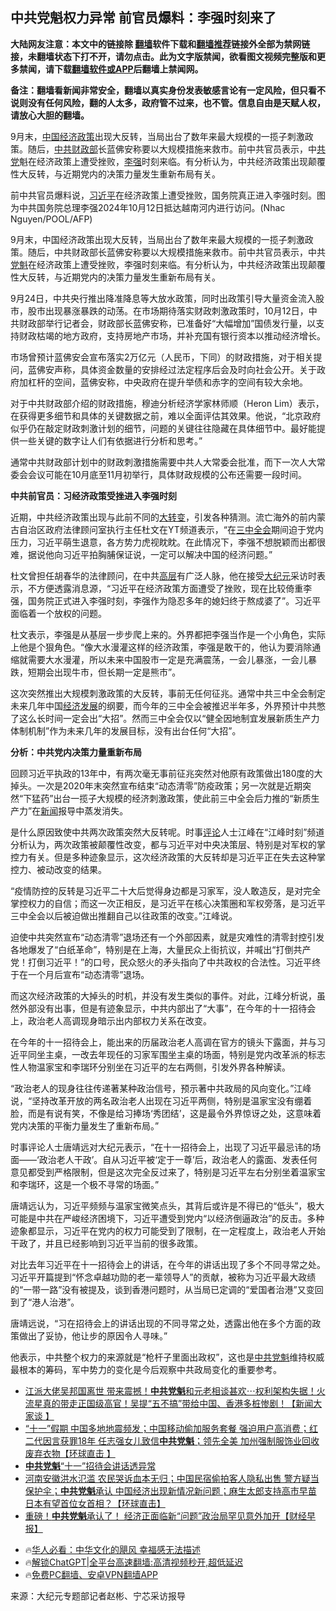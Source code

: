  <!-- 面包屑导航 --> <h2>中共党魁权力异常 前官员爆料：李强时刻来了</h2> <p class="notice"><b>大陆网友注意：本文中的链接除 <a href="https://github.com/bannedbook/fanqiang" >翻墙</a>软件下载和<a href="https://github.com/killgcd/justmysocks/blob/master/README.md">翻墙推荐</a>链接外全部为禁网链接，未翻墙状态下打不开，请勿点击。此为文字版禁闻，欲看图文视频完整版和更多禁闻，请下载<a href="https://github.com/bannedbook/fanqiang">翻墙软件或APP</a>后翻墙上禁闻网。</p><p>备注：翻墙看新闻非常安全，翻墙以真实身份发表敏感言论有一定风险，但只看不说则没有任何风险，翻的人太多，政府管不过来，也不管。信息自由是天赋人权，请放心大胆的翻墙。</b></p>  <div class="entry"> <p id="summary">9月末，<span class='wp_keywordlink_affiliate'><a href="https://www.bannedbook.org/" title="中国" target="_blank">中国</a></span><a href="https://www.bannedbook.org/bnews/tag/%E7%BB%8F%E6%B5%8E%E6%94%BF%E7%AD%96/" class="st_tag internal_tag" rel="tag" title="标签 经济政策 下的日志">经济政策</a>出现大反转，当局出台了数年来最大规模的一揽子刺激政策。随后，<a href="https://www.bannedbook.org/bnews/tag/%e4%b8%ad%e5%85%b1/" class="st_tag internal_tag" rel="tag" title="标签 中共 下的日志">中共</a><a href="https://www.bannedbook.org/bnews/tag/%E8%B4%A2%E6%94%BF%E9%83%A8/" class="st_tag internal_tag" rel="tag" title="标签 财政部 下的日志">财政部</a>长蓝佛安称要以大规模措施来救市。前中共官员表示，中<a href="https://www.bannedbook.org/bnews/tag/%E5%85%B1%E5%85%9A/" class="st_tag internal_tag" rel="tag" title="标签 共党 下的日志">共党</a>魁在经济政策上遭受挫败，<a href="https://www.bannedbook.org/bnews/tag/%e6%9d%8e%e5%bc%ba/" class="st_tag internal_tag" rel="tag" title="标签 李强 下的日志">李强</a>时刻来临。有分析认为，中共经济政策出现颠覆性大反转，与近期党内的决策力量发生重新布局有关。</p> <p id="conimg">前中共官员爆料说，<a href="https://www.bannedbook.org/bnews/tag/%e4%b9%a0%e8%bf%91%e5%b9%b3/" class="st_tag internal_tag" rel="tag" title="标签 习近平 下的日志">习近平</a>在经济政策上遭受挫败，国务院真正进入李强时刻。图为中共国务院总理李强2024年10月12日抵达越南河内进行访问。(Nhac Nguyen/POOL/AFP)</p> <p>9月末，中国经济政策出现大反转，当局出台了数年来最大规模的一揽子刺激政策。随后，中共财政部长蓝佛安称要以大规模措施来救市。前中共官员表示，中共<a href="https://www.bannedbook.org/bnews/tag/%E5%85%9A%E9%AD%81/" class="st_tag internal_tag" rel="tag" title="标签 党魁 下的日志">党魁</a>在经济政策上遭受挫败，李强时刻来临。有分析认为，中共经济政策出现颠覆性大反转，与近期党内的决策力量发生重新布局有关。</p> <p>9月24日，中共央行推出降准降息等大放水政策，同时出政策引导大量资金流入股市，股市出现暴涨暴跌的动荡。在市场期待落实财政刺激政策时，10月12日，中共财政部举行记者会，财政部长蓝佛安称，已准备好“大幅增加”国债发行量，以支持财政枯竭的地方政府，支持房地产市场，并补充国有银行资本以推动经济增长。</p> <p>市场曾预计蓝佛安会宣布落实2万亿元（人民币，下同）的财政措施，对于相关提问，蓝佛安声称，具体资金数量的安排经过法定程序后会及时向社会公开。关于政府加杠杆的空间，蓝佛安称，中央政府在提升举债和赤字的空间有较大余地。</p> <p>对于中共财政部介绍的财政措施，穆迪分析经济学家林师顺（Heron Lim）表示，在获得更多细节和具体的关键数据之前，难以全面评估其效果。他说，“北京政府似乎仍在敲定财政刺激计划的细节，问题的关键往往隐藏在具体细节中。最好能提供一些关键的数字让人们有依据进行分析和思考。”</p>  <p>通常中共财政部计划中的财政刺激措施需要中共人大常委会批准，而下一次人大常委会会议可能在10月底至11月初举行，具体财政规模的公布还需要一段时间。</p> <p><strong>中共前官员：习经济政策受挫进入李强时刻</strong></p> <p>近期，中共经济政策出现与此前不同的<span class='wp_keywordlink'><a href="https://www.bannedbook.org/forum2/topic893.html" title="大转变  后共产主义与后社会主义研究" target="_blank">大转变</a></span>，引发各种猜测。流亡海外的前内蒙古自治区政府法律顾问室执行主任杜文在YT频道表示，“在<a href="https://www.bannedbook.org/bnews/tag/%e4%b8%89%e4%b8%ad%e5%85%a8%e4%bc%9a/" class="st_tag internal_tag" rel="tag" title="标签 三中全会 下的日志">三中全会</a>期间迫于党内压力，习近平萌生退意，各方势力虎视眈眈。在此情况下，李强不想脱颖而出都很难，据说他向习近平拍胸脯保证说，一定可以解决中国的经济问题。”</p> <p>杜文曾担任胡春华的法律顾问，在中共<span class='wp_keywordlink_affiliate'><a href="https://www.bannedbook.org/bnews/ccpdope/" title="中共高层内幕" target="_blank">高层</a></span>有广泛人脉，他在接受<span class='wp_keywordlink_affiliate'><a href="http://www.epochtimes.com/" title="大纪元" target="_blank">大纪元</a></span>采访时表示，不方便透露消息源，“习近平在经济政策方面遭受了挫败，现在比较倚重李强，国务院正式进入李强时刻，李强作为隐忍多年的媳妇终于熬成婆了”。习近平面临着一个放权的问题。</p> <p>杜文表示，李强是从基层一步步爬上来的。外界都把李强当作是一个小角色，实际上他是个狠角色。“像大水漫灌这样的经济政策，李强是敢干的，他认为要消除通缩就需要大水漫灌，所以未来中国股市一定是充满震荡，一会儿暴涨，一会儿暴跌，短期会出现牛市，但长期一定是熊市”。</p> <p>这次突然推出大规模刺激政策的大反转，事前无任何征兆。通常中共三中全会制定未来几年中国<span class='wp_keywordlink'><a href="https://www.bannedbook.org/forum2/topic869.html" title="宪政、法治和经济发展——走向市场经济的制度保障" target="_blank">经济发展</a></span>的纲要，而今年的三中全会被推迟半年多，外界预计中共憋了这么长时间一定会出“大招”。然而三中全会仅以“健全因地制宜发展新质生产力体制机制”作为未来几年的发展目标，没有出台任何“大招”。</p>  <p><strong>分析：中共党内决策力量重新布局</strong></p> <p>回顾习近平执政的13年中，有两次毫无事前征兆突然对他原有政策做出180度的大掉头。一次是2020年末突然宣布结束“动态清零”防疫政策；另一次就是近期突然“下猛药”出台一揽子大规模的经济刺激政策，使此前三中全会后力推的“新质生产力”在<span class='wp_keywordlink_affiliate'><a href="https://www.bannedbook.org/" title="新闻">新闻</a></span>报导中蒸发消失。</p> <p>是什么原因致使中共两次政策突然大反转呢。时事<span class='wp_keywordlink_affiliate'><a href="https://www.bannedbook.org/bnews/comments/" title="新闻评论" target="_blank">评论</a></span>人士江峰在“江峰时刻”频道分析认为，两次政策被颠覆性改变，都与习近平对中央决策层、特别是对军权的掌控力有关。但是多种迹象显示，这次经济政策的大反转却是习近平正在失去这种掌控力、被动改变的结果。</p> <p>“疫情防控的反转是习近平二十大后觉得身边都是习家军，没人敢造反，是对完全掌控权力的自信；而这一次正相反，是习近平在核心决策圈和军权旁落，是习近平三中全会以后被迫做出推翻自己以往政策的改变。”江峰说。</p> <p>迫使中共突然宣布“动态清零”退场还有一个外部因素，就是灾难性的清零封控引发各地爆发了“白纸革命”，特别是在上海，大量民众上街抗议，并喊出“打倒共产党！打倒习近平！”的口号，民众怒火的矛头指向了中共政权的合法性。习近平终于在一个月后宣布“动态清零”退场。</p> <p>而这次经济政策的大掉头的时机，并没有发生类似的事件。对此，江峰分析说，虽然外部没有出事，但是有迹象显示，中共内部出了“大事”，在今年的十一招待会上，政治老人高调现身暗示出内部权力关系在改变。</p>  <p>在今年的十一招待会上，能出来的历届政治老人高调在官方的镜头下露面，并与习近平同坐主桌，一改去年现任的习家军围坐主桌的场面，特别是党内改革派的标志性人物温家宝和李瑞环分别坐在习近平的左右两侧，引发外界各种解读。</p> <p>“政治老人的现身往往传递著某种政治信号，预示著中共政局的风向变化。”江峰说，“坚持改革开放的两名政治老人出现在习近平两侧，特别是温家宝没有绷着脸，而是有说有笑，不像是给习捧场‘秀团结’，这是最令外界惊讶之处，这意味着党内决策的平衡力量发生了重新布局。”</p> <p>时事评论人士唐靖远对大纪元表示，“在十一招待会上，出现了习近平最忌讳的场面——‘政治老人干政’。自从习近平被‘定于一尊’后，政治老人的露面、发表任何意见都受到严格限制，但是这次完全反过来了，特别是习近平左右分别坐着温家宝和李瑞环，这是一个极不寻常的场面。”</p> <p>唐靖远认为，习近平频频与温家宝微笑点头，其背后或许是不得已的“低头”，极大可能是中共在严峻经济困境下，习近平遭受到党内“以经济倒逼政治”的反击。多种迹象都显示，习近平在党内的权力可能受到了限制，在一定程度上，政治老人开始干政了，并且已经影响到习近平当前的很多政策。</p> <p>对比去年习近平在十一招待会上的讲话，在今年的讲话出现了多个不同寻常之处。习近平开篇提到“怀念卓越功勋的老一辈领导人”的贡献，被称为习近平最大政绩的“一带一路”没有被提及，谈到香港问题时，从当局已定调的“爱国者治港”又变回到了“港人治港”。</p> <p>唐靖远说，“习在招待会上的讲话出现的不同寻常之处，透露出他在多个方面的政策做出了妥协，他让步的原因令人寻味。”</p>  <p>他表示，中共整个权力的来源就是“枪杆子里面出政权”，这也是<a href="https://www.bannedbook.org/bnews/tag/%e4%b8%ad%e5%85%b1%e5%85%9a%e9%ad%81/" class="st_tag internal_tag" rel="tag" title="标签 中共党魁 下的日志">中共党魁</a>维持权威最根本的筹码，军中势力的变化是今后观察中共政局变化的重要参考。</p> <!--<div id="taboola-mid-1"></div>--><ul class='op-related-articles' title='相关阅读'> <li><a href='https://www.bannedbook.org/bnews/bannedvideo/20241009/2099467.html' target='_blank'>江派大佬吴邦国离世 带来震撼！<b>中共党魁</b>和元老相谈甚欢⋯权利架构失据！火流星真的带走正国级高官！吴提“五不搞”带给中国、香港多桩惨剧！【新闻大家谈 】</a></li> <li><a href='https://www.bannedbook.org/bnews/bannedvideo/20241004/2097558.html' target='_blank'>“十一”假期 中国多地地震频发；中国移动偷加服务套餐 强迫用户高消费；红二代因言获罪18年 任志强女儿致信<b>中共党魁</b>；领先全美 加州强制服饰业回收废弃衣物【环球直击 】</a></li> <li><a href='https://www.bannedbook.org/bnews/ssgc/20241002/2096645.html' target='_blank'><b>中共党魁</b>“十一”招待会讲话透异常</a></li> <li><a href='https://www.bannedbook.org/bnews/bannedvideo/20240927/2094583.html' target='_blank'>河南安徽洪水氾滥 农民哭诉血本无归；中国民宿偷拍客人隐私出售 警方疑当保护伞；<b>中共党魁</b>承认 中国经济出现新情况新问题；麻生太郎支持高市早苗 日本有望首位女首相？【环球直击】</a></li> <li><a href='https://www.bannedbook.org/bnews/bannedvideo/20240926/2094106.html' target='_blank'>重磅！<b>中共党魁</b>承认了！ 经济正面临新“问题”政治局罕见意外加开【财经早报】</a></li> </ul> <ul class="texttj"> <!--<li>🔥<a href="https://www.bannedbook.org/bnews/ssgc/20230219/1850782.html" target="_blank">法国犹太老板：神告诉我们，只有一位中国人能救人类</a></li>--> <li>🔥<a href="https://www.bannedbook.org/bnews/comments/20220220/1694796.html" target="_blank">华人必看：中华文化的飓风 幸福感无法描述</a></li> <li>🔥<a href="https://github.com/bannedbook/fanqiang/wiki/V2ray%E6%9C%BA%E5%9C%BA" target="_blank">解锁ChatGPT|全平台高速翻墙:高清视频秒开,超低延迟</a></li> <li>🔥<a href="https://github.com/bannedbook/fanqiang/wiki/%E7%A6%81%E9%97%BB%E7%BD%91%E5%AE%89%E5%8D%93%E7%BF%BB%E5%A2%99%E6%96%B0%E9%97%BBAPP" target="_blank">免费PC翻墙、安卓VPN翻墙APP</a></li> </ul><p class="src-info">来源：大纪元专题部记者赵彬、宁芯采访报导 </p><a name='sharetosocial'></a> <div style="margin-bottom:5px;padding-bottom:5px;clear:both"> <div id="archive-pix-1" class="banner-ads"> <!-- AuctionX Display platform tag START --> <div id="27602x728x90x621x_ADSLOT1" clicktrack="%%CLICK_URL_ESC%%"></div>  <!-- AuctionX Display platform tag END --> </div> <div id="archive-pix-2" class="banner-ads"> <!-- AuctionX Display platform tag START --> <div id="27556x300x250x621x_ADSLOT1" clicktrack="%%CLICK_URL_ESC%%" style="margin:0 auto;text-align:center"></div>  <!-- AuctionX Display platform tag END --> </div> </div>  <div id="archive-pix-1" class="banner-ads"> <!-- AuctionX Display platform tag START --> <div id="27603x728x90x621x_ADSLOT1" clicktrack="%%CLICK_URL_ESC%%"></div>  <!-- AuctionX Display platform tag END --> </div> </div><!--END ENTRY--> 